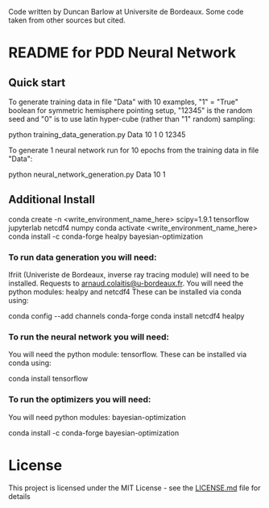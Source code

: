 Code written by Duncan Barlow at Universite de Bordeaux. Some code taken from other sources but cited.

# README for PDD Neural Network

## Quick start

To generate training data in file "Data" with 10 examples, "1" = "True" boolean for symmetric hemisphere pointing setup,
"12345" is the random seed and "0" is to use latin hyper-cube (rather than "1" random) sampling:

python training\_data\_generation.py Data 10 1 0 12345

To generate 1 neural network run for 10 epochs from the training data in file "Data":

python neural\_network\_generation.py Data 10 1

## Additional Install

conda create -n <write_environment_name_here> scipy=1.9.1 tensorflow jupyterlab netcdf4 numpy
conda activate <write_environment_name_here>
conda install -c conda-forge healpy bayesian-optimization

### To run data generation you will need:
Ifriit (Univeriste de Bordeaux, inverse ray tracing module) will need to be installed. Requests to arnaud.colaitis@u-bordeaux.fr.
You will need the python modules: healpy and netcdf4
These can be installed via conda using:

conda config --add channels conda-forge
conda install netcdf4 healpy

### To run the neural network you will need:
You will need the python module: tensorflow.
These can be installed via conda using:

conda install tensorflow

### To run the optimizers you will need:
You will need python modules: bayesian-optimization

conda install -c conda-forge bayesian-optimization

# License

This project is licensed under the MIT License - see the [LICENSE.md](LICENSE.md) file for details

